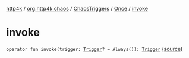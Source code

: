 [http4k](../../../index.md) / [org.http4k.chaos](../../index.md) / [ChaosTriggers](../index.md) / [Once](index.md) / [invoke](./invoke.md)

# invoke

`operator fun invoke(trigger: `[`Trigger`](../../-trigger.md)`? = Always()): `[`Trigger`](../../-trigger.md) [(source)](https://github.com/http4k/http4k/blob/master/http4k-testing-chaos/src/main/kotlin/org/http4k/chaos/ChaosTriggers.kt#L50)